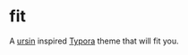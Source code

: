 # fit
A [ursin](https://github.com/aCluelessDanny/typora-theme-ursine) inspired [Typora](https://typora.io) theme that will fit you.

